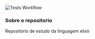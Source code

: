 ![Tests Workflow](https://github.com/renanmedina/elixir-study/actions/workflows/main.yml/badge.svg)

### Sobre o repositorio

Repositório de estudo da linguagem elixir